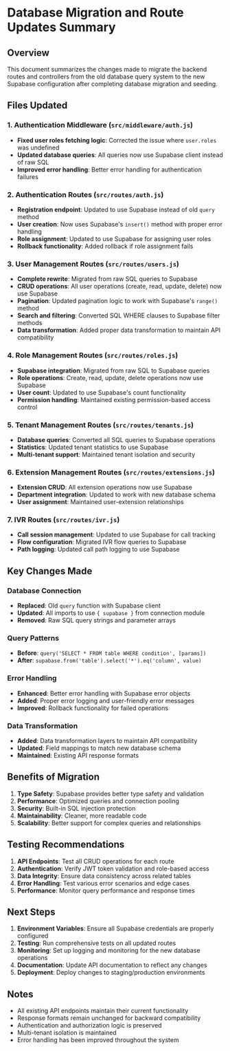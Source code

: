 # Database Migration and Route Updates Summary

## Overview
This document summarizes the changes made to migrate the backend routes and controllers from the old database query system to the new Supabase configuration after completing database migration and seeding.

## Files Updated

### 1. Authentication Middleware (`src/middleware/auth.js`)
- **Fixed user roles fetching logic**: Corrected the issue where `user.roles` was undefined
- **Updated database queries**: All queries now use Supabase client instead of raw SQL
- **Improved error handling**: Better error handling for authentication failures

### 2. Authentication Routes (`src/routes/auth.js`)
- **Registration endpoint**: Updated to use Supabase instead of old `query` method
- **User creation**: Now uses Supabase's `insert()` method with proper error handling
- **Role assignment**: Updated to use Supabase for assigning user roles
- **Rollback functionality**: Added rollback if role assignment fails

### 3. User Management Routes (`src/routes/users.js`)
- **Complete rewrite**: Migrated from raw SQL queries to Supabase
- **CRUD operations**: All user operations (create, read, update, delete) now use Supabase
- **Pagination**: Updated pagination logic to work with Supabase's `range()` method
- **Search and filtering**: Converted SQL WHERE clauses to Supabase filter methods
- **Data transformation**: Added proper data transformation to maintain API compatibility

### 4. Role Management Routes (`src/routes/roles.js`)
- **Supabase integration**: Migrated from raw SQL to Supabase queries
- **Role operations**: Create, read, update, delete operations now use Supabase
- **User count**: Updated to use Supabase's count functionality
- **Permission handling**: Maintained existing permission-based access control

### 5. Tenant Management Routes (`src/routes/tenants.js`)
- **Database queries**: Converted all SQL queries to Supabase operations
- **Statistics**: Updated tenant statistics to use Supabase
- **Multi-tenant support**: Maintained tenant isolation and security

### 6. Extension Management Routes (`src/routes/extensions.js`)
- **Extension CRUD**: All extension operations now use Supabase
- **Department integration**: Updated to work with new database schema
- **User assignment**: Maintained user-extension relationships

### 7. IVR Routes (`src/routes/ivr.js`)
- **Call session management**: Updated to use Supabase for call tracking
- **Flow configuration**: Migrated IVR flow queries to Supabase
- **Path logging**: Updated call path logging to use Supabase

## Key Changes Made

### Database Connection
- **Replaced**: Old `query` function with Supabase client
- **Updated**: All imports to use `{ supabase }` from connection module
- **Removed**: Raw SQL query strings and parameter arrays

### Query Patterns
- **Before**: `query('SELECT * FROM table WHERE condition', [params])`
- **After**: `supabase.from('table').select('*').eq('column', value)`

### Error Handling
- **Enhanced**: Better error handling with Supabase error objects
- **Added**: Proper error logging and user-friendly error messages
- **Improved**: Rollback functionality for failed operations

### Data Transformation
- **Added**: Data transformation layers to maintain API compatibility
- **Updated**: Field mappings to match new database schema
- **Maintained**: Existing API response formats

## Benefits of Migration

1. **Type Safety**: Supabase provides better type safety and validation
2. **Performance**: Optimized queries and connection pooling
3. **Security**: Built-in SQL injection protection
4. **Maintainability**: Cleaner, more readable code
5. **Scalability**: Better support for complex queries and relationships

## Testing Recommendations

1. **API Endpoints**: Test all CRUD operations for each route
2. **Authentication**: Verify JWT token validation and role-based access
3. **Data Integrity**: Ensure data consistency across related tables
4. **Error Handling**: Test various error scenarios and edge cases
5. **Performance**: Monitor query performance and response times

## Next Steps

1. **Environment Variables**: Ensure all Supabase credentials are properly configured
2. **Testing**: Run comprehensive tests on all updated routes
3. **Monitoring**: Set up logging and monitoring for the new database operations
4. **Documentation**: Update API documentation to reflect any changes
5. **Deployment**: Deploy changes to staging/production environments

## Notes

- All existing API endpoints maintain their current functionality
- Response formats remain unchanged for backward compatibility
- Authentication and authorization logic is preserved
- Multi-tenant isolation is maintained
- Error handling has been improved throughout the system
